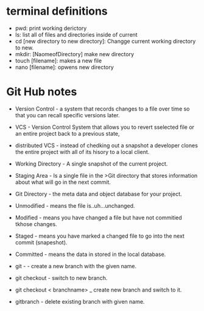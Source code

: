 # terminal definitions
- pwd: print working derictory
- ls: list all of files and directories inside of current
- cd [new directory to new directory]: Changge current working directory to new.
- mkdir: [NaomeofDirectory] make new directory
- touch [filename]: makes a new file
- nano [filename]: opwens new directory

# Git Hub notes
- Version Control - a system that records changes to a file over time so that you can recall specific versions later.
- VCS - Version Control System that allows you to revert sselected file or an entire project back to a previous state, 
- distributed VCS - instead of chedking out a snapshot a developer clones the entire project with all of its hisory to a local client.
- Working Directory - A single snapshot of the current project.
- Staging Area - Is a single file in the >Git directory that stores information about what will go in the next commit.
- Git Directory - the meta data and object database for your project.
- Unmodified - means the file is..uh...unchanged.
- Modified - means you have changed a file but have not commitied tkhose changes.
- Staged - means you have marked a changed file to go into the next commit (snapeshot).
- Committed - means the data in stored in the local database.

- git - <branchname> - create a new branch with the given name.
- git checkout <branchname> - switch to new branch.
- git checkout < branchname> _ create new branch and switch to it.
- gitbranch <branchname> - delete existing branch with given name.

